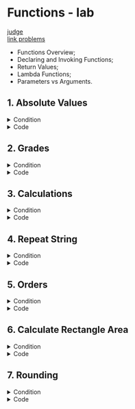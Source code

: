 # Functions - lab
[judge](https://judge.softuni.org/Contests/1727/Functions-Lab)</br>
[link problems](https://judge.softuni.org/Contests/Practice/DownloadResource/40496)
* Functions Overview;
* Declaring and Invoking Functions;
* Return Values;
* Lambda Functions;
* Parameters vs Arguments.


## 1.	Absolute Values 
<details><summary>Condition</summary>

Write a program that receives a sequence of numbers, separated by a single space, and prints their absolute value as a list. Use abs().


Example

| Input         | Output                 |
|---------------|------------------------|
| 1 2.5 -3 -4.5 | [1.0, 2.5, 3.0, 4.5]   |
| -0 1 10 -6.66 | [0.0, 1.0, 10.0, 6.66] |

</details>
<details> <summary>Code</summary>

```Python
main_list = [float(n) for n in input().split()]
# Calculating absolute values without a defined function
abs_values = [abs(ele) for ele in main_list]
print(abs_values)
```

```Python
[print([abs(el) for el in [float(i) for i in input().split()]])]
```

# whit function

```Python
main_list = [float(num) for num in input().split()]

def abs_value(main_list):
    result = [abs(lement) for lement in main_list]
    return print(result)

abs_value(main_list)
```
</details>

## 2. Grades 
<details> <summary>Condition</summary>
Write a function that receives a grade between 2.00 and 6.00 and print the corresponding grade in words.

* 2.00 – 2.99 - "**Fail**"
* 3.00 – 3.49 - "**Poor**"
* 3.50 – 4.49 - "**Good**"
* 4.50 – 5.49 - "**Very Good**"
* 5.50 – 6.00 - "**Excellent**"

Examples

| Input | Output |
|-------|--------|
|3.33|Poor|
|4.50|Very Good|
|2.99|Fail|

</details>
<details> <summary>Code</summary>

```Python
grades = float(input())

def grade_check(grade):
    if 2.00 <= grade <= 2.99:
        return print("Fail")
    elif 3.00 <= grade <= 3.49:
        return print("Poor")
    elif 3.50 <= grade <= 4.49:
        return print("Good")
    elif 4.50 <= grade <= 5.49:
        return print("Very Good")
    elif 5.50 <= grade <= 6:
        return print("Excellent")

grade_check(grades)
```
</details>

## 3. Calculations

<details> <summary>Condition</summary>

Create a function that receives three parameters, **calculates** a result depending on the given operator, and **returns** it. Print the result of the function.
The input comes as three parameters – an operator as a string and two integer numbers. The operator can be one of the following:  **"multiply", "divide", "add",** and **"subtract"**.

Example

| Input                | Output |
|----------------------|--------|
| subtract</br>5</br>4 | 1      |
| divide</br>8</br>4   | 2      |




</details>
<details> <summary>Code</summary>

```Python
def operation_multiply(num1, num2):
    return num1 * num2


def operation_divide(num1, num2):
    if num2 != 0:
        return num1 / num2
    else:
        print('Cannot divide by zero!')


def operation_add(num1, num2):
    return num1 + num2

def operation_subtract(num1, num2):
    return num1 - num2

def calculation(operator, num1, num2): 
    if operator.lower() == "multiply":
        print(f"{operation_multiply(num1, num2):.0f}")
    elif operator.lower() == "divide":
        print(f"{operation_divide(num1, num2):.0f}")
    elif operator.lower() == "add":
        print(f"{operation_add(num1, num2):.0f}")
    elif operator.lower() == "subtract":
        print(f"{operation_subtract(num1, num2):.0f}")
    else:
        print("Wrong command!")

def main():
    operator = input()
    num1 = int(input())
    num2 = int(input())
    calculation(operator, num1, num2)

if __name__ == "__main__":
    main()

```

</details>

    
## 4. Repeat String

<details> <summary>Condition</summary>

Write a function that receives a string and a counter **n**. 
The function should **return** a new **string** – the result of repeating the old string n times. 
**Print the result of the function**. Try using **lambda**.
Examples

| Input        | Output       |
|--------------|--------------|
| abc</br>3    | abcabcabc    |
| String</br>2 | StringString |


</details>
<details> <summary>Code</summary>
whit string

```Python
def repeat_string(input_string, repeat_range):
    result_string = ''

    for _ in range(repeat_range):
        result_string += input_string

    return result_string


string_input = input()
repeat_range = int(input())

result = repeat_string(string_input, repeat_range)
print(result)
```
whit list

```Python
string_input = input()
repeat_range = int(input())
new_string = []

for _ in range(repeat_range):
    new_string.append(string_input)

result_string = ''.join(new_string)
print(result_string)
```
whit list in Function
```Python
def repeat_string(input_string, repeat_range):
    new_string = []

    for _ in range(repeat_range):
        new_string.append(input_string)

    result_string = ''.join(new_string)
    return result_string


string_input = input()
repeat_range = int(input())

result = repeat_string(string_input, repeat_range)
print(result)
```
### solution of the task by CIO
```Python
string_to_show = input()
number_to_multi_string = int(input())

def multi_strint(string_show, number):
    return string_show * number
   

print(multi_strint(string_to_show, number_to_multi_string))
```
</details>

## 5. Orders

<details> <summary>Condition</summary>
Write a function that calculates the total price of an order and returns it. 
The function should receive one of the following products: **"coffee", "coke", "water"**, or **"snacks"**, 
and a quantity of the product. The prices for a single **piece** of each product are:

* coffee - 1.50</br>
* water - 1.00</br>
* coke - 1.40</br>
* snacks - 2.00</br>

Print the result **formatted** to the **second decimal place**.

### Example

| Inout        | Output |
|--------------|--------|
| water</br>5  | 5.00   |
| coffee</br>2 | 3.00   |


</details>
<details> <summary>Code</summary>

```Python
def order(products, quantity_products):
    price = 0.00
    if products == "coffee":
        price = 1.50
    elif products == "coke":
        price = 1.40
    elif products == "water":
        price = 1.00
    elif products == "snacks":
        price = 2.00
    else:
        print("Wrong order product")

    total_order = price * quantity_products
    print(f"{total_order:.2f}")

products = input()
quantity_products = int(input())

order(products, quantity_products)
```
whit dictionary
```Python
def order(products, quantity_products):
    price = product_prices.get(products)

    if price is None:
        print("Wrong order product")
        return

    total_order = price * quantity_products
    print(total_order)


products_input = input()
quantity_input = int(input())

order(products_input, quantity_input)
```
</details>

## 6. Calculate Rectangle Area
<details> <summary>Condition</summary>

Create a function that **calculates** and **returns** the **area** of a **rectangle** by a given **width** and **height**. 
**Print the resul**t on the console.
### Example

| Input   | Output |
|---------|--------|
| 3</br>4 | 12     |
| 6</br>2 | 12     |

</details>
<details> <summary>Code</summary>

```Python
width  = int(input())
height = int(input())
def rectangle_area(a, b):
    return a * b
    

print(rectangle_area(width, height))
```
### whit lambda function
```Python
a, b = int(input()), int(input())
area_calculation = lambda side_a, side_b: side_a * side_b
print(area_calculation(a, b))
```
</details>

## 7. Rounding

<details> <summary>Condition</summary>

Write a program that rounds all the given numbers, separated by a single space, and prints the result as a list. Use round().
### Example

| Input             | Output        |
|-------------------|---------------|
| 1.0 2.5 3.0 4.5   | [1, 2, 3, 4]  |
| 2.56 1.9 -3.4 8.1 | [3, 2, -3, 8] |
</details>
<details> <summary>Code</summary>

```Python
number = input()

def round_func(string):
    rounded_numbers = []
    for num in string.split():
        rounded_numbers.append(round(float(num)))
    return rounded_numbers

print(round_func(number))
```

```Python
input_numbers = input()

rounded_numbers = [round(float(num)) for num in input_numbers.split()]

print(rounded_numbers)
```
### solution of the task by CIO
```Python
main_list = [float(n) for n in input().split()]


def round_numbers(numbers):
    result = [round(num) for num in numbers]
    return result


print(round_numbers(main_list))
```

</details>